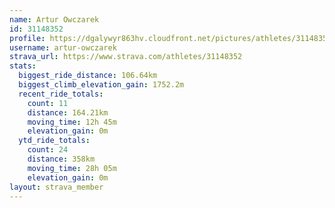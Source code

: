 ```yaml
---
name: Artur Owczarek
id: 31148352
profile: https://dgalywyr863hv.cloudfront.net/pictures/athletes/31148352/15906846/1/large.jpg
username: artur-owczarek
strava_url: https://www.strava.com/athletes/31148352
stats:
  biggest_ride_distance: 106.64km
  biggest_climb_elevation_gain: 1752.2m
  recent_ride_totals:
    count: 11
    distance: 164.21km
    moving_time: 12h 45m
    elevation_gain: 0m
  ytd_ride_totals:
    count: 24
    distance: 358km
    moving_time: 28h 05m
    elevation_gain: 0m
layout: strava_member
--- 
```

